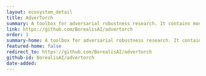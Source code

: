 ```yaml
---
layout: ecosystem_detail
title: AdverTorch
summary: A toolbox for adversarial robustness research. It contains modules for generating adversarial examples and defending against attacks.
link: https://github.com/BorealisAI/advertorch
order: 1
summary-home: A toolbox for adversarial robustness research. It contains modules for generating adversarial examples and defending against attacks.
featured-home: false
redirect_to: https://github.com/BorealisAI/advertorch
github-id: BorealisAI/advertorch
date-added:
---
```


